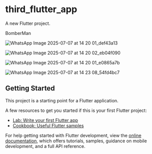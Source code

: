 # third_flutter_app

A new Flutter project.

BomberMan


![WhatsApp Image 2025-07-07 at 14 20 01_def43a13](https://github.com/user-attachments/assets/ad51be9c-b317-4b81-bba5-b62a20cfa24d)

![WhatsApp Image 2025-07-07 at 14 20 02_eb04f090](https://github.com/user-attachments/assets/c2b7b084-58a7-4b8d-ab7c-7b7ebbc96848)

![WhatsApp Image 2025-07-07 at 14 20 01_e0865a7b](https://github.com/user-attachments/assets/b894b946-91e3-427d-8426-17c9cdcb844a)

![WhatsApp Image 2025-07-07 at 14 23 08_54fd4bc7](https://github.com/user-attachments/assets/da74f505-4d87-4f89-a80d-800c631205b6)




## Getting Started

This project is a starting point for a Flutter application.

A few resources to get you started if this is your first Flutter project:

- [Lab: Write your first Flutter app](https://docs.flutter.dev/get-started/codelab)
- [Cookbook: Useful Flutter samples](https://docs.flutter.dev/cookbook)

For help getting started with Flutter development, view the
[online documentation](https://docs.flutter.dev/), which offers tutorials,
samples, guidance on mobile development, and a full API reference.
